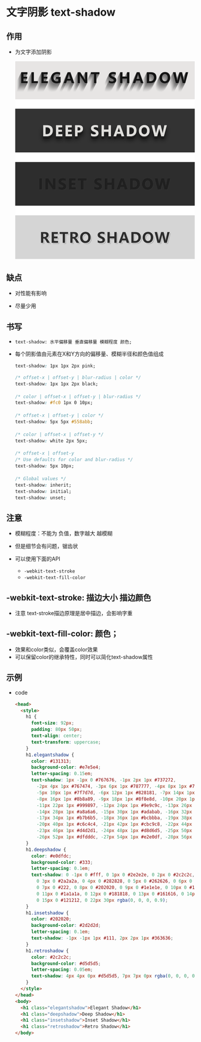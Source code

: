 # 文字阴影 text-shadow

## 作用

+ 为文字添加阴影

  ![alt text](images/文字阴影.png)

## 缺点

+ 对性能有影响

+ 尽量少用

## 书写

+ `text-shadow: 水平偏移量 垂直偏移量 模糊程度 颜色;`

+ 每个阴影值由元素在X和Y方向的偏移量、模糊半径和颜色值组成

  ```css
  text-shadow: 1px 1px 2px pink;
  ```

  ```css
  /* offset-x | offset-y | blur-radius | color */
  text-shadow: 1px 1px 2px black;

  /* color | offset-x | offset-y | blur-radius */
  text-shadow: #fc0 1px 0 10px;

  /* offset-x | offset-y | color */
  text-shadow: 5px 5px #558abb;

  /* color | offset-x | offset-y */
  text-shadow: white 2px 5px;

  /* offset-x | offset-y
  /* Use defaults for color and blur-radius */
  text-shadow: 5px 10px;

  /* Global values */
  text-shadow: inherit;
  text-shadow: initial;
  text-shadow: unset;
  ```

## 注意

+ 模糊程度：不能为 负值，数字越大 越模糊
+ 但是细节会有问题，锯齿状

+ 可以使用下面的API

  + `-webkit-text-stroke`
  + `-webkit-text-fill-color`

## -webkit-text-stroke: 描边大小 描边颜色

+ 注意 text-stroke描边原理是居中描边，会影响字重

## -webkit-text-fill-color: 颜色；

+ 效果和color类似，会覆盖color效果
+ 可以保留color的继承特性，同时可以简化text-shadow属性

## 示例

+ code

  ```html
  <head>
    <style>
      h1 {
        font-size: 92px;
        padding: 80px 50px;
        text-align: center;
        text-transform: uppercase;
      }
      h1.elegantshadow {
        color: #131313;
        background-color: #e7e5e4;
        letter-spacing: 0.15em;
        text-shadow: 1px -1px 0 #767676, -1px 2px 1px #737272,
          -2px 4px 1px #767474, -3px 6px 1px #787777, -4px 8px 1px #7b7a7a,
          -5px 10px 1px #7f7d7d, -6px 12px 1px #828181, -7px 14px 1px #868585,
          -8px 16px 1px #8b8a89, -9px 18px 1px #8f8e8d, -10px 20px 1px #949392,
          -11px 22px 1px #999897, -12px 24px 1px #9e9c9c, -13px 26px 1px #a3a1a1,
          -14px 28px 1px #a8a6a6, -15px 30px 1px #adabab, -16px 32px 1px #b2b1b0,
          -17px 34px 1px #b7b6b5, -18px 36px 1px #bcbbba, -19px 38px 1px #c1bfbf,
          -20px 40px 1px #c6c4c4, -21px 42px 1px #cbc9c8, -22px 44px 1px #cfcdcd,
          -23px 46px 1px #d4d2d1, -24px 48px 1px #d8d6d5, -25px 50px 1px #dbdad9,
          -26px 52px 1px #dfdddc, -27px 54px 1px #e2e0df, -28px 56px 1px #e4e3e2;
      }
      h1.deepshadow {
        color: #e0dfdc;
        background-color: #333;
        letter-spacing: 0.1em;
        text-shadow: 0 -1px 0 #fff, 0 1px 0 #2e2e2e, 0 2px 0 #2c2c2c,
          0 3px 0 #2a2a2a, 0 4px 0 #282828, 0 5px 0 #262626, 0 6px 0 #242424,
          0 7px 0 #222, 0 8px 0 #202020, 0 9px 0 #1e1e1e, 0 10px 0 #1c1c1c,
          0 11px 0 #1a1a1a, 0 12px 0 #181818, 0 13px 0 #161616, 0 14px 0 #141414,
          0 15px 0 #121212, 0 22px 30px rgba(0, 0, 0, 0.9);
      }
      h1.insetshadow {
        color: #202020;
        background-color: #2d2d2d;
        letter-spacing: 0.1em;
        text-shadow: -1px -1px 1px #111, 2px 2px 1px #363636;
      }
      h1.retroshadow {
        color: #2c2c2c;
        background-color: #d5d5d5;
        letter-spacing: 0.05em;
        text-shadow: 4px 4px 0px #d5d5d5, 7px 7px 0px rgba(0, 0, 0, 0.2);
      }
    </style>
  </head>
  <body>
    <h1 class="elegantshadow">Elegant Shadow</h1>
    <h1 class="deepshadow">Deep Shadow</h1>
    <h1 class="insetshadow">Inset Shadow</h1>
    <h1 class="retroshadow">Retro Shadow</h1>
  </body>
  ```

